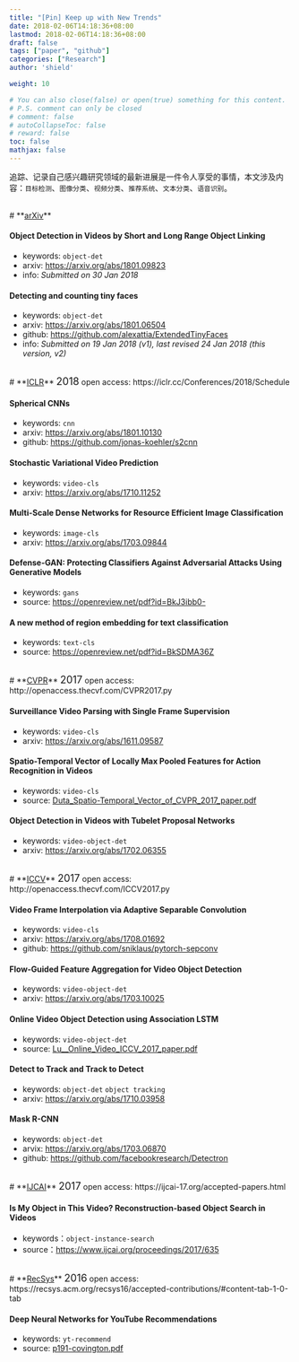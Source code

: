 ```yaml
---
title: "[Pin] Keep up with New Trends"
date: 2018-02-06T14:18:36+08:00
lastmod: 2018-02-06T14:18:36+08:00
draft: false
tags: ["paper", "github"]
categories: ["Research"]
author: 'shield'

weight: 10

# You can also close(false) or open(true) something for this content.
# P.S. comment can only be closed
# comment: false
# autoCollapseToc: false
# reward: false
toc: false
mathjax: false
---
```


追踪、记录自己感兴趣研究领域的最新进展是一件令人享受的事情，本文涉及内容：`目标检测`、`图像分类`、`视频分类`、`推荐系统`、`文本分类`、`语音识别`。

<!--more-->

<br>
# **<u>arXiv</u>**

#### **Object Detection in Videos by Short and Long Range Object Linking**
- keywords: `object-det`
- arxiv: https://arxiv.org/abs/1801.09823
- info: *Submitted on 30 Jan 2018*

#### **Detecting and counting tiny faces**
- keywords: `object-det`
- arxiv: https://arxiv.org/abs/1801.06504
- github: https://github.com/alexattia/ExtendedTinyFaces
- info: *Submitted on 19 Jan 2018 (v1), last revised 24 Jan 2018 (this version, v2)*


<br>
# **<u>ICLR</u>** <font size="4">2018</font>
<font>open access: </font> https://iclr.cc/Conferences/2018/Schedule

#### **Spherical CNNs**
- keywords: `cnn`
- arxiv: https://arxiv.org/abs/1801.10130
- github: https://github.com/jonas-koehler/s2cnn

#### **Stochastic Variational Video Prediction**
- keywords: `video-cls`
- arxiv: https://arxiv.org/abs/1710.11252

#### **Multi-Scale Dense Networks for Resource Efficient Image Classification**
- keywords: `image-cls`
- arxiv: https://arxiv.org/abs/1703.09844

#### **Defense-GAN: Protecting Classifiers Against Adversarial Attacks Using Generative Models**
- keywords: `gans`
- source: https://openreview.net/pdf?id=BkJ3ibb0-


#### **A new method of region embedding for text classification**
- keywords: `text-cls`
- source: https://openreview.net/pdf?id=BkSDMA36Z


<br>
# **<u>CVPR</u>** <font size="4">2017</font> 
<font>open access: </font> http://openaccess.thecvf.com/CVPR2017.py

#### **Surveillance Video Parsing with Single Frame Supervision**
- keywords: `video-cls`
- arxiv: https://arxiv.org/abs/1611.09587

#### **Spatio-Temporal Vector of Locally Max Pooled Features for Action Recognition in Videos** 
- keywords: `video-cls`
- source: [Duta_Spatio-Temporal_Vector_of_CVPR_2017_paper.pdf](http://openaccess.thecvf.com/content_cvpr_2017/papers/Duta_Spatio-Temporal_Vector_of_CVPR_2017_paper.pdf)

#### **Object Detection in Videos with Tubelet Proposal Networks**
- keywords: `video-object-det`
- arxiv: https://arxiv.org/abs/1702.06355


<br>
# **<u>ICCV</u>** <font size="4">2017</font> 
<font>open access: </font> http://openaccess.thecvf.com/ICCV2017.py

#### **Video Frame Interpolation via Adaptive Separable Convolution**
- keywords: `video-cls`
- arxiv: https://arxiv.org/abs/1708.01692
- github: https://github.com/sniklaus/pytorch-sepconv

#### **Flow-Guided Feature Aggregation for Video Object Detection**
- keywords: `video-object-det`
- arxiv: https://arxiv.org/abs/1703.10025

#### **Online Video Object Detection using Association LSTM**
- keywords: `video-object-det`
- source: [Lu__Online_Video_ICCV_2017_paper.pdf](http://openaccess.thecvf.com/content_ICCV_2017/papers/Lu__Online_Video_ICCV_2017_paper.pdf)

#### **Detect to Track and Track to Detect**
- keywords: `object-det` `object tracking`
- arxiv: https://arxiv.org/abs/1710.03958

#### **Mask R-CNN**
- keywords: `object-det`
- arvix: https://arxiv.org/abs/1703.06870
- github: https://github.com/facebookresearch/Detectron


<br>
# **<u>IJCAI</u>** <font size="4">2017</font>
<font>open access: </font> https://ijcai-17.org/accepted-papers.html

#### **Is My Object in This Video? Reconstruction-based Object Search in Videos**
- keywords：`object-instance-search`
- source：https://www.ijcai.org/proceedings/2017/635


<br>
# **<u>RecSys</u>** <font size="4">2016</font>
<font>open access: </font> https://recsys.acm.org/recsys16/accepted-contributions/#content-tab-1-0-tab

#### **Deep Neural Networks for YouTube Recommendations**
- keywords: `yt-recommend`
- source: [p191-covington.pdf](https://dl.acm.org/ft_gateway.cfm?id=2959190&ftid=1785037&dwn=1&CFID=5058148&CFTOKEN=32105a60929555d9-F01FA8C2-FD4D-E25D-B221ED336ED6F23B)


<br>
